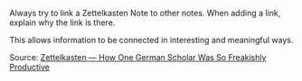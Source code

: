 Always try to link a Zettelkasten Note to other notes. When adding a link, explain why the link is there.

This allows information to be connected in interesting and meaningful ways.

Source: [Zettelkasten — How One German Scholar Was So Freakishly Productive](https://writingcooperative.com/zettelkasten-how-one-german-scholar-was-so-freakishly-productive-997e4e0ca125)
